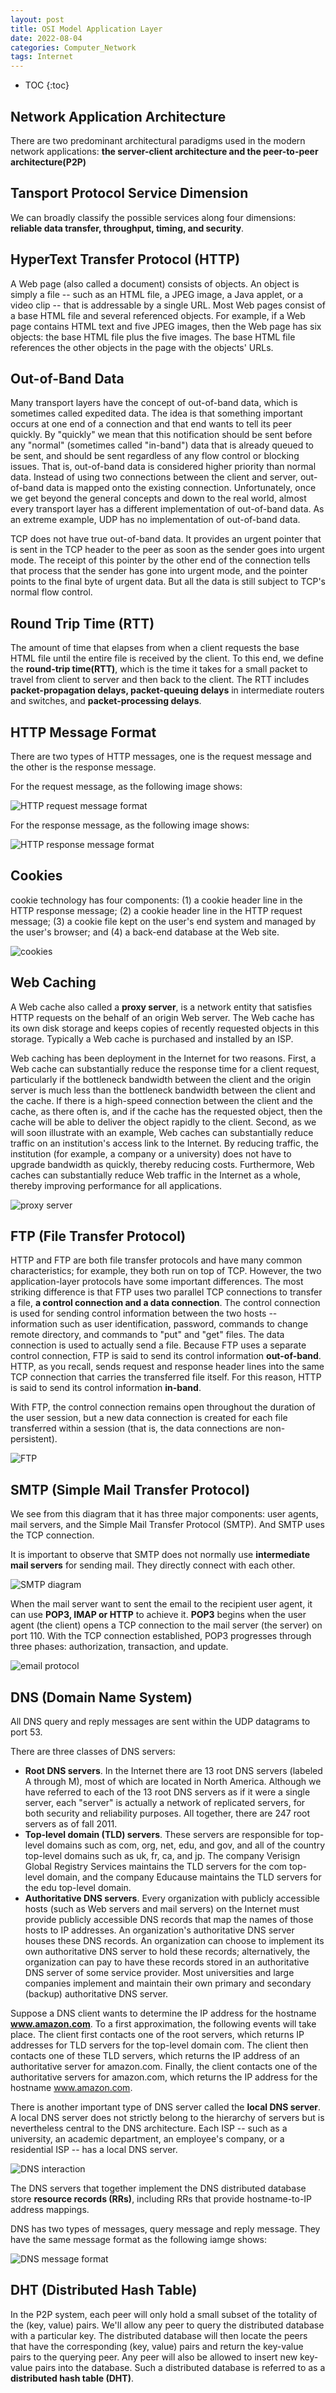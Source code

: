 ```yaml
---
layout: post
title: OSI Model Application Layer
date: 2022-08-04
categories: Computer_Network
tags: Internet
---
```


* TOC
{:toc}

## Network Application Architecture

There are two predominant architectural paradigms used in the modern network applications: **the server-client architecture and the peer-to-peer architecture(P2P)**

## Tansport Protocol Service Dimension

We can broadly classify the possible services along four dimensions: **reliable data transfer, throughput, timing, and security**.

## HyperText Transfer Protocol (HTTP)

A Web page (also called a document) consists of objects. An object is simply a file -- such as an HTML file, a JPEG image, a Java applet, or a video clip -- that is addressable by a single URL. Most Web pages consist of a base HTML file and several referenced objects. For example, if a Web page contains HTML text and five JPEG images, then the Web page has six objects: the base HTML file plus the five images. The base HTML file references the other objects in the page with the objects' URLs.

## Out-of-Band Data

Many transport layers have the concept of out-of-band data, which is sometimes called expedited data. The idea is that something important occurs at one end of a connection and that end wants to tell its peer quickly. By "quickly" we mean that this notification should be sent before any "normal" (sometimes called "in-band") data that is already queued to be sent, and should be sent regardless of any flow control or blocking issues. That is, out-of-band data is considered higher priority than normal data. Instead of using two connections between the client and server, out-of-band data is mapped onto the existing connection. Unfortunately, once we get beyond the general concepts and down to the real world, almost every transport layer has a different implementation of out-of-band data. As an extreme example, UDP has no implementation of out-of-band data.

TCP does not have true out-of-band data. It provides an urgent pointer that is sent in the TCP header to the peer as soon as the sender goes into urgent mode. The receipt of this pointer by the other end of the connection tells that process that the sender has gone into urgent mode, and the pointer points to the final byte of urgent data. But all the data is still subject to TCP's normal flow control.

## Round Trip Time (RTT)

The amount of time that elapses from when a client requests the base HTML file until the entire file is received by the client. To this end, we define the **round-trip time(RTT)**, which is the time it takes for a small packet to travel from client to server and then back to the client. The RTT includes **packet-propagation delays, packet-queuing delays** in intermediate routers and switches, and **packet-processing delays**.

## HTTP Message Format

There are two types of HTTP messages, one is the request message and the other is the response message.

For the request message, as the following image shows:

![HTTP request message format](https://github.com/SaltyFish123/SaltyFish123.github.io/blob/master/assets/images/computer_network/HTTP_request_message.png?raw=true)

For the response message, as the following image shows:

![HTTP response message format](https://github.com/SaltyFish123/SaltyFish123.github.io/blob/master/assets/images/computer_network/http_response_message.png?raw=true)

## Cookies

cookie technology has four components: (1) a cookie header line in the HTTP response message; (2) a cookie header line in the HTTP request message; (3) a cookie file kept on the user's end system and managed by the user's browser; and (4) a back-end database at the Web site.

![cookies](https://github.com/SaltyFish123/SaltyFish123.github.io/blob/master/assets/images/computer_network/cookies.png?raw=true)

## Web Caching

A Web cache also called a **proxy server**, is a network entity that satisfies HTTP requests on the behalf of an origin Web server. The Web cache has its own disk storage and keeps copies of recently requested objects in this storage. Typically a Web cache is purchased and installed by an ISP.

Web caching has been deployment in the Internet for two reasons. First, a Web cache can substantially reduce the response time for a client request, particularly if the bottleneck bandwidth between the client and the origin server is much less than the bottleneck bandwidth between the client and the cache. If there is a high-speed connection between the client and the cache, as there often is, and if the cache has the requested object, then the cache will be able to deliver the object rapidly to the client. Second, as we will soon illustrate with an example, Web caches can substantially reduce traffic on an institution's access link to the Internet. By reducing traffic, the institution (for example, a company or a university) does not have to upgrade bandwidth as quickly, thereby reducing costs. Furthermore, Web caches can substantially reduce Web traffic in the Internet as a whole, thereby improving performance for all applications.

![proxy server](https://github.com/SaltyFish123/SaltyFish123.github.io/blob/master/assets/images/computer_network/proxy_server.png?raw=true)

## FTP (File Transfer Protocol)

HTTP and FTP are both file transfer protocols and have many common characteristics; for example, they both run on top of TCP. However, the two application-layer protocols have some important differences. The most striking difference is that FTP uses two parallel TCP connections to transfer a file, **a control connection and a data connection**. The control connection is used for sending control information between the two hosts -- information such as user identification, password, commands to change remote directory, and commands to "put" and "get" files. The data connection is used to actually send a file. Because FTP uses a separate control connection, FTP is said to send its control information **out-of-band**. HTTP, as you recall, sends request and response header lines into the same TCP connection that carries the transferred file itself. For this reason, HTTP is said to send its control information **in-band**.

With FTP, the control connection remains open throughout the duration of the user session, but a new data connection is created for each file transferred within a session (that is, the data connections are non-persistent).

![FTP](https://github.com/SaltyFish123/SaltyFish123.github.io/blob/master/assets/images/computer_network/FTP.png?raw=true)

## SMTP (Simple Mail Transfer Protocol)

We see from this diagram that it has three major components: user agents, mail servers, and the Simple Mail Transfer Protocol (SMTP). And SMTP uses the TCP connection.

It is important to observe that SMTP does not normally use **intermediate mail servers** for sending mail. They directly connect with each other.

![SMTP diagram](https://github.com/SaltyFish123/SaltyFish123.github.io/blob/master/assets/images/computer_network/SMTP.png?raw=true)

When the mail server want to sent the email to the recipient user agent, it can use **POP3, IMAP or HTTP** to achieve it. **POP3** begins when the user agent (the client) opens a TCP connection to the mail server (the server) on port 110. With the TCP connection established, POP3 progresses through three phases: authorization, transaction, and update.

![email protocol](https://github.com/SaltyFish123/SaltyFish123.github.io/blob/master/assets/images/computer_network/email_protocol.png?raw=true)

## DNS (Domain Name System)

All DNS query and reply messages are sent within the UDP datagrams to port 53.

There are three classes of DNS servers:

* **Root DNS servers**. In the Internet there are 13 root DNS servers (labeled A through M), most of which are located in North America. Although we have referred to each of the 13 root DNS servers as if it were a single server, each "server" is actually a network of replicated servers, for both security and reliability purposes. All together, there are 247 root servers as of fall 2011.
* **Top-level domain (TLD) servers**. These servers are responsible for top-level domains such as com, org, net, edu, and gov, and all of the country top-level domains such as uk, fr, ca, and jp. The company Verisign Global Registry Services maintains the TLD servers for the com top-level domain, and the company Educause maintains the TLD servers for the edu top-level domain.
* **Authoritative DNS servers**. Every organization with publicly accessible hosts (such as Web servers and mail servers) on the Internet must provide publicly accessible DNS records that map the names of those hosts to IP addresses. An organization's authoritative DNS server houses these DNS records. An organization can choose to implement its own authoritative DNS server to hold these records; alternatively, the organization can pay to have these records stored in an authoritative DNS server of some service provider. Most universities and large companies implement and maintain their own primary and secondary (backup) authoritative DNS server.

Suppose a DNS client wants to determine the IP address for the hostname **www.amazon.com**. To a first approximation, the following events will take place. The client first contacts one of the root servers, which returns IP addresses for TLD servers for the top-level domain com. The client then contacts one of these TLD servers, which returns the IP address of an authoritative server for amazon.com. Finally, the client contacts one of the authoritative servers for amazon.com, which returns the IP address for the hostname www.amazon.com.

There is another important type of DNS server called the **local DNS server**. A local DNS server does not strictly belong to the hierarchy of servers but is nevertheless central to the DNS architecture. Each ISP -- such as a university, an academic department, an employee's company, or a residential ISP -- has a local DNS server.

![DNS interaction](https://github.com/SaltyFish123/SaltyFish123.github.io/blob/master/assets/images/computer_network/DNS_interaction.png?raw=true)

The DNS servers that together implement the DNS distributed database store **resource records (RRs)**, including RRs that provide hostname-to-IP address mappings.

DNS has two types of messages, query message and reply message. They have the same message format as the following iamge shows:

![DNS message format](https://github.com/SaltyFish123/SaltyFish123.github.io/blob/master/assets/images/computer_network/DNS_message_format.png?raw=true)

## DHT (Distributed Hash Table)

In the P2P system, each peer will only hold a small subset of the totality of the (key, value) pairs. We'll allow any peer to query the distributed database with a particular key. The distributed database will then locate the peers that have the corresponding (key, value) pairs and return the key-value pairs to the querying peer. Any peer will also be allowed to insert new key-value pairs into the database. Such a distributed database is referred to as a **distributed hash table (DHT)**.

